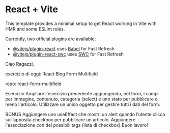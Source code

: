 # React + Vite

This template provides a minimal setup to get React working in Vite with HMR and some ESLint rules.

Currently, two official plugins are available:

- [@vitejs/plugin-react](https://github.com/vitejs/vite-plugin-react/blob/main/packages/plugin-react/README.md) uses [Babel](https://babeljs.io/) for Fast Refresh
- [@vitejs/plugin-react-swc](https://github.com/vitejs/vite-plugin-react-swc) uses [SWC](https://swc.rs/) for Fast Refresh

Ciao Ragazzi,

esercizio di oggi: React Blog Form Multifield

repo: react-form-multifield

Esercizio
Ampliare l'esercizio precedente aggiungendo, nel form, i campi per immagine, contenuto, categoria (select) e uno stato per pubblicare o meno l'articolo. Utilizzare un unico oggetto per gestire tutti i dati del form.

BONUS
Aggiungere uno useEffect che mostri un alert quando l’utente clicca sull’apposita checkbox per pubblicare un articolo.
Aggiungere l'associazione con dei possibili tags (lista di checkbox)
Buon lavoro!
